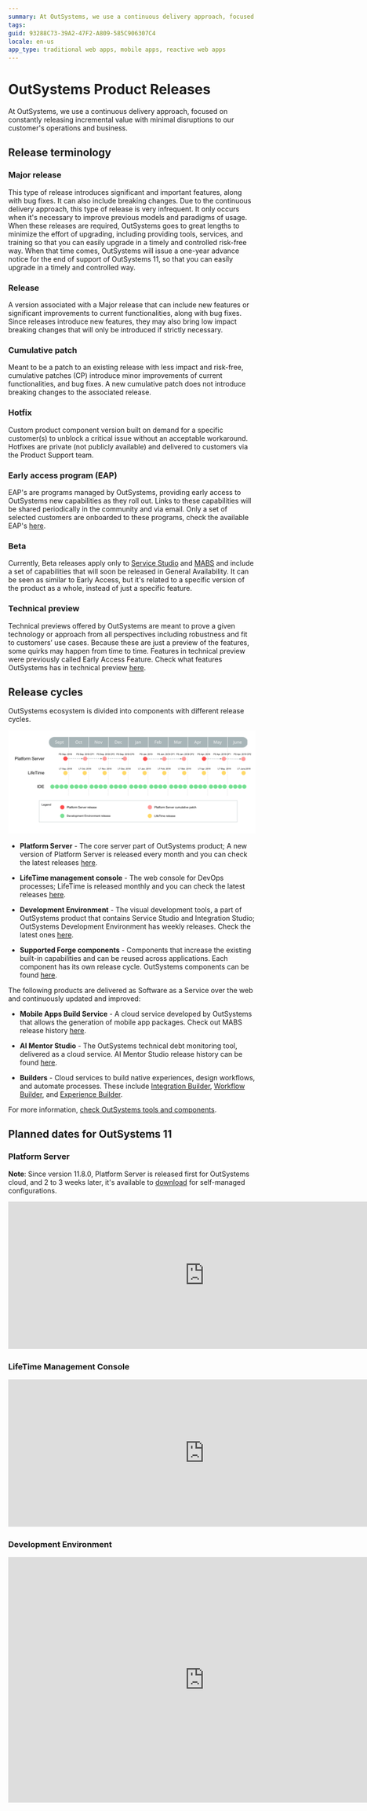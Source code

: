 ```yaml
---
summary: At OutSystems, we use a continuous delivery approach, focused on constantly releasing incremental value with minimal disruptions to our customer's operations and business. Learn what type of product releases you can expect from OutSystems for each of our major versions.
tags:
guid: 93288C73-39A2-47F2-A809-585C906307C4
locale: en-us
app_type: traditional web apps, mobile apps, reactive web apps
---
```


# OutSystems Product Releases

At OutSystems, we use a continuous delivery approach, focused on constantly releasing incremental value with minimal disruptions to our customer's operations and business.

## Release terminology

### Major release

This type of release introduces significant and important features, along with bug fixes. It can also include breaking changes.
Due to the continuous delivery approach, this type of release is very infrequent. It only occurs when it's necessary to improve previous models and paradigms of usage.
When these releases are required, OutSystems goes to great lengths to minimize the effort of upgrading, including providing tools, services, and training so that you can easily upgrade in a timely and controlled risk-free way. When that time comes, OutSystems will issue a one-year advance notice for the end of support of OutSystems 11, so that you can easily upgrade in a timely and controlled way.

### Release 

A version associated with a Major release that can include new features or significant improvements to current functionalities, along with bug fixes.
Since releases introduce new features, they may also bring low impact breaking changes that will only be introduced if strictly necessary.

### Cumulative patch

Meant to be a patch to an existing release with less impact and risk-free, cumulative patches (CP) introduce minor improvements of current functionalities, and bug fixes. A new cumulative patch does not introduce breaking changes to the associated release.

### Hotfix

Custom product component version built on demand for a specific customer(s) to unblock a critical issue without an acceptable workaround. Hotfixes are private (not publicly available) and delivered to customers via the Product Support team.

### Early access program (EAP)

EAP's are programs managed by OutSystems, providing early access to OutSystems new capabilities as they roll out. Links to these capabilities will be shared periodically in the community and via email. Only a set of selected customers are onboarded to these programs, check the available EAP's [here](https://www.outsystems.com/eap).

### Beta

Currently, Beta releases apply only to [Service Studio](https://www.outsystems.com/home/beta) and [MABS](https://success.outsystems.com/Documentation/11/Delivering_Mobile_Apps/Mobile_Apps_Build_Service) and include a set of capabilities that will soon be released in General Availability. It can be seen as similar to Early Access, but it's related to a specific version of the product as a whole, instead of just a specific feature.

### Technical preview

Technical previews offered by OutSystems are meant to prove a given technology or approach from all perspectives including robustness and fit to customers’ use cases. Because these are just a preview of the features, some quirks may happen from time to time. Features in technical preview were previously called Early Access Feature. Check what features OutSystems has in technical preview [here](https://success.outsystems.com/Support/Enterprise_Customers/Upgrading/Technical_Preview_features#Features_in_Technical_Preview).

## Release cycles

OutSystems ecosystem is divided into components with different release cycles.

![OutSystems release cycles](images/release-cycle-diag.png)

* **Platform Server** - The core server part of OutSystems product; A new version of Platform Server is released every month and you can check the latest releases [here](https://www.outsystems.com/Downloads/search/Platform-Server).

* **LifeTime management console** - The web console for DevOps processes; LifeTime is released monthly and you can check the latest releases [here](https://www.outsystems.com/Downloads/search/LifeTime).

* **Development Environment** - The visual development tools, a part of OutSystems product that contains Service Studio and Integration Studio; OutSystems Development Environment has weekly releases. Check the latest ones [here](https://www.outsystems.com/Downloads/search/Development-Environment).

* **Supported Forge components** - Components that increase the existing built-in capabilities and can be reused across applications. Each component has its own release cycle. OutSystems components can be found [here](https://www.outsystems.com/forge/list?q=&t=&o=most-popular&tr=False&oss=True&c=%20&a=&v=&hd=False&tn=&scat=forge).

The following products are delivered as Software as a Service over the web and continuously updated and improved:

* **Mobile Apps Build Service** - A cloud service developed by OutSystems that allows the generation of mobile app packages. Check out MABS release history [here](https://success.outsystems.com/Support/Release_Notes/Mobile_Apps_Build_Service_Versions).

* **AI Mentor Studio** - The OutSystems technical debt monitoring tool, delivered as a cloud service. AI Mentor Studio release history can be found [here](https://success.outsystems.com/Support/Release_Notes/Architecture_Dashboard).

* **Builders** - Cloud services to build native experiences, design workflows, and automate processes. These include [Integration Builder](https://success.outsystems.com/Support/Release_Notes/Integration_Builder), [Workflow Builder](https://success.outsystems.com/Support/Release_Notes/Workflow_Builder), and [Experience Builder](https://success.outsystems.com/Support/Release_Notes/Experience_Builder).


For more information, [check OutSystems tools and components](https://www.outsystems.com/evaluation-guide/outsystems-tools-and-components).

## Planned dates for OutSystems 11

### Platform Server

**Note**: Since version 11.8.0, Platform Server is released first for OutSystems cloud, and 2 to 3 weeks later, it's available to [download](https://www.outsystems.com/downloads) for self-managed configurations.

<p><iframe frameborder="0" height="300" marginheight="0" marginwidth="0" scrolling="yes" src="https://release.outsystems.net/ReleaseDashboard/O11PSReleasePlan.aspx" vspace="0" width="800"></iframe></p>

### LifeTime Management Console

<p><iframe frameborder="0" height="300" marginheight="0" marginwidth="0" scrolling="yes" src="https://release.outsystems.net/ReleaseDashboard/O11LTReleasePlan.aspx" vspace="0" width="800"></iframe></p>

### Development Environment

<p><iframe frameborder="0" height="500" marginheight="0" marginwidth="0" scrolling="yes" src="https://release.outsystems.net/ReleaseDashboard/O11DEReleasePlan.aspx" vspace="0" width="800"></iframe></p>
